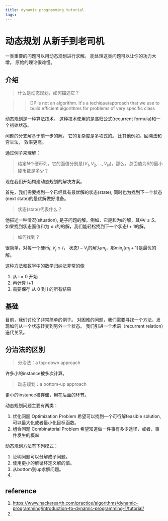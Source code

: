 ```yaml
---
title: dynamic programming tutorial
tags:
---
```



# 动态规划 从新手到老司机

一类重要的问题可以用动态规划进行求解。
能处理这类问题可以让你的功力大增。
原始的理论很难懂。

## 介绍
> 什么是动态规划，如何描述它？

>> DP is not an algorithm. It's a techique/approach that we use to build efficient algorithms for problems of very specific class

动态规划是一种算法技术。
这种技术使用的是递归公式(recurrent formula)和一个初始状态。

问题的分支解基于前一步的解。
它的复杂度是多项式的。
比其他例如，回溯法和穷举法， 效率更高。



通过例子来理解：

> 给定$N$个硬币列，它的面值分别是$(V_1, V_2, \dots, V_N)$，那么，总面值为$S$的最小硬币数是多少？


现在我们开始构建动态规划的解决方案。

首先，我们需要找到一个已经具有最优解的状态(state), 同时也为找到下一个状态(next state)的最优解做好准备。

> 状态(state)代表什么？

他描述一种情况(situation), 是子问题的解。例如，它是和为$I$的解，其中$I \leq S$。
如果找到状态面值和为$\leq I$的的解，我们能轻松找到下一个状态$I+1$的解。

> 如何找到？

很简单，对每一个硬币$j, V_j \leq I$， 状态$I - V_j$的解为$m_j$，那$\min_j\lbrace m_j+1\rbrace$是最优的解。

这种方法和数学中的数学归纳法非常的像
1. 从 i = 0 开始
2. 再计算 i+1
3. 需要保存 从 0 到 i 的所有结果

## 基础

目前，我们讨论了非常简单的例子。
对困难的问题，我们需要寻找一个方法，发现如何从一个状态转变到另外一个状态。
我们引进一个术语（recurrent relation）迭代关系。


## 分治法的区别
> 分治法：a top-down approach

许多小的instance被多次计算。 

> 动态规划：a bottom-up approach

更小的instance被存储，用在后面的环节。


动态规划问题主要有两类：
1. 优化问题 Optimization Problem
    希望可以找到一个可行解feasible solution, 可以最大化或者最小化目标函数。
2. 组合问题 Combinatorial Problem
    希望知道做一件事有多少途径，或者，事件发生的概率

动态规划方法有下列模式：
1. 证明问题可以分解成子问题。
2. 使用更小的解循环定义解的值。
3. 从bottom到up求解问题。
4. 

## reference
1. https://www.hackerearth.com/practice/algorithms/dynamic-programming/introduction-to-dynamic-programming-1/tutorial/
2. 


